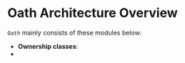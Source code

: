# Oath Architecture Overview

``Oath`` mainly consists of these modules below:

- **Ownership classes**: 
- 